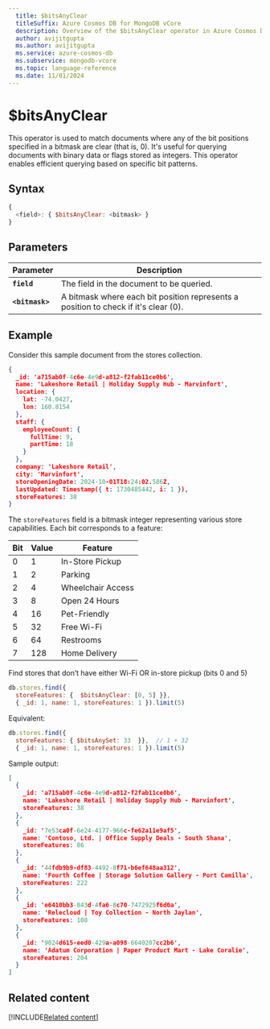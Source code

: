 ```yaml
---
  title: $bitsAnyClear
  titleSuffix: Azure Cosmos DB for MongoDB vCore
  description: Overview of the $bitsAnyClear operator in Azure Cosmos DB for MongoDB (vCore)
  author: avijitgupta
  ms.author: avijitgupta
  ms.service: azure-cosmos-db
  ms.subservice: mongodb-vcore
  ms.topic: language-reference
  ms.date: 11/01/2024
---
```


# $bitsAnyClear

This operator is used to match documents where any of the bit positions specified in a bitmask are clear (that is, 0). It's useful for querying documents with binary data or flags stored as integers. This operator enables efficient querying based on specific bit patterns.

## Syntax

```javascript
{
  <field>: { $bitsAnyClear: <bitmask> }
}
```
## Parameters

| Parameter | Description |
| --- | --- |
| **`field`** | The field in the document to be queried.|
| **`<bitmask>`** |A bitmask where each bit position represents a position to check if it's clear (0).|

## Example

Consider this sample document from the stores collection.

```json
{
  _id: 'a715ab0f-4c6e-4e9d-a812-f2fab11ce0b6',
  name: 'Lakeshore Retail | Holiday Supply Hub - Marvinfort',
  location: {
    lat: -74.0427,
    lon: 160.8154
  },
  staff: {
    employeeCount: {
      fullTime: 9,
      partTime: 18
    }
  }, 
  company: 'Lakeshore Retail',
  city: 'Marvinfort',
  storeOpeningDate: 2024-10-01T18:24:02.586Z,
  lastUpdated: Timestamp({ t: 1730485442, i: 1 }),
  storeFeatures: 38
}
```

The `storeFeatures` field is a bitmask integer representing various store capabilities. Each bit corresponds to a feature:

| Bit | Value | Feature                 |
|-----|-------|--------------------------|
| 0   | 1     | In-Store Pickup          |
| 1   | 2     | Parking                  |
| 2   | 4     | Wheelchair Access        |
| 3   | 8     | Open 24 Hours            |
| 4   | 16    | Pet-Friendly             |
| 5   | 32    | Free Wi-Fi               |
| 6   | 64    | Restrooms                |
| 7   | 128   | Home Delivery            |

Find stores that don’t have either Wi-Fi OR in-store pickup (bits 0 and 5)

```javascript
db.stores.find({
  storeFeatures: {  $bitsAnyClear: [0, 5] }},
  { _id: 1, name: 1, storeFeatures: 1 }).limit(5)
```

Equivalent:

```javascript
db.stores.find({
  storeFeatures: { $bitsAnySet: 33  }},  // 1 + 32
  { _id: 1, name: 1, storeFeatures: 1 }).limit(5)
```

Sample output:

```JSON
[
  {
    _id: 'a715ab0f-4c6e-4e9d-a812-f2fab11ce0b6',
    name: 'Lakeshore Retail | Holiday Supply Hub - Marvinfort',
    storeFeatures: 38
  },
  {
    _id: '7e53ca0f-6e24-4177-966c-fe62a11e9af5',
    name: 'Contoso, Ltd. | Office Supply Deals - South Shana',
    storeFeatures: 86
  },
  {
    _id: '44fdb9b9-df83-4492-8f71-b6ef648aa312',
    name: 'Fourth Coffee | Storage Solution Gallery - Port Camilla',
    storeFeatures: 222
  },
  {
    _id: 'e6410bb3-843d-4fa6-8c70-7472925f6d0a',
    name: 'Relecloud | Toy Collection - North Jaylan',
    storeFeatures: 108
  },
  {
    _id: '9024d615-eed0-429a-a098-6640207cc2b6',
    name: 'Adatum Corporation | Paper Product Mart - Lake Coralie',
    storeFeatures: 204
  }
]
```

## Related content

[!INCLUDE[Related content](../includes/related-content.md)]
